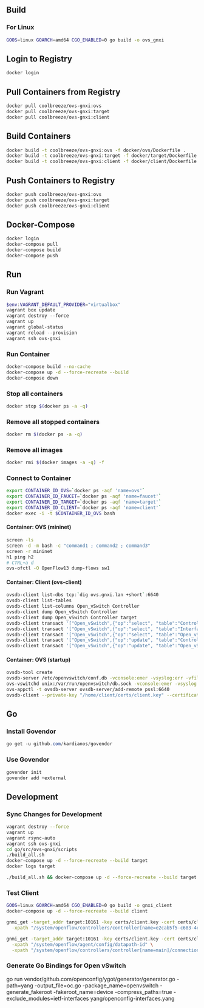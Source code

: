 ## Build

### For Linux

```bash
GOOS=linux GOARCH=amd64 CGO_ENABLED=0 go build -o ovs_gnxi
```

## Login to Registry

```bash
docker login
```

## Pull Containers from Registry

```bash
docker pull coolbreeze/ovs-gnxi:ovs
docker pull coolbreeze/ovs-gnxi:target
docker pull coolbreeze/ovs-gnxi:client
```

## Build Containers

```bash
docker build -t coolbreeze/ovs-gnxi:ovs -f docker/ovs/Dockerfile .
docker build -t coolbreeze/ovs-gnxi:target -f docker/target/Dockerfile .
docker build -t coolbreeze/ovs-gnxi:client -f docker/client/Dockerfile .
```

## Push Containers to Registry

```bash
docker push coolbreeze/ovs-gnxi:ovs
docker push coolbreeze/ovs-gnxi:target
docker push coolbreeze/ovs-gnxi:client
```

## Docker-Compose

```bash
docker login
docker-compose pull
docker-compose build
docker-compose push
```

## Run

### Run Vagrant
```powershell
$env:VAGRANT_DEFAULT_PROVIDER="virtualbox"
vagrant box update
vagrant destroy --force
vagrant up
vagrant global-status
vagrant reload --provision
vagrant ssh ovs-gnxi
```


### Run Container
```bash
docker-compose build --no-cache
docker-compose up -d --force-recreate --build
docker-compose down
```

### Stop all containers
```bash
docker stop $(docker ps -a -q)
```

### Remove all stopped containers
```bash
docker rm $(docker ps -a -q)
```

### Remove all images
```bash
docker rmi $(docker images -a -q) -f
```

### Connect to Container

```bash
export CONTAINER_ID_OVS=`docker ps -aqf 'name=ovs'`
export CONTAINER_ID_FAUCET=`docker ps -aqf 'name=faucet'`
export CONTAINER_ID_TARGET=`docker ps -aqf 'name=target'`
export CONTAINER_ID_CLIENT=`docker ps -aqf 'name=client'`
docker exec -i -t $CONTAINER_ID_OVS bash
```

#### Container: OVS (mininet)
```bash
screen -ls
screen -d -m bash -c "command1 ; command2 ; command3"
screen -r mininet
h1 ping h2
# CTRL+a d
ovs-ofctl -O OpenFlow13 dump-flows sw1
```

#### Container: Client (ovs-client)
```bash
ovsdb-client list-dbs tcp:`dig ovs.gnxi.lan +short`:6640
ovsdb-client list-tables
ovsdb-client list-columns Open_vSwitch Controller
ovsdb-client dump Open_vSwitch Controller
ovsdb-client dump Open_vSwitch Controller target
ovsdb-client transact '["Open_vSwitch",{"op":"select", "table":"Controller", "where": [], "columns":["target"]}]'
ovsdb-client transact '["Open_vSwitch",{"op":"select", "table":"Interface", "where": [], "columns":["name", "mtu", "link_state", "statistics"]}]'
ovsdb-client transact '["Open_vSwitch",{"op":"select", "table":"Open_vSwitch", "where": [], "columns":["ovs_version", "external_ids"]}]'
ovsdb-client transact '["Open_vSwitch",{"op":"update", "table":"Controller", "where":[["_uuid", "==", ["uuid","ebe661a9-7c45-4430-9b02-01992d96a1f0"]]], "row":{"target":"tcp:172.18.0.4:7777"}}]'
ovsdb-client transact '["Open_vSwitch",{"op":"update", "table":"Open_vSwitch", "where":[["_uuid", "==", ["uuid","017dfc26-c939-417f-99ce-e431b9c0d707"]]], "row":{"db_version":"8.8.8"}}]'
```

#### Container: OVS (startup)
```bash
ovsdb-tool create
ovsdb-server /etc/openvswitch/conf.db -vconsole:emer -vsyslog:err -vfile:info --system-id=random --remote=punix:/var/run/openvswitch/db.sock --private-key="/home/ovs/certs/ovs.key" --certificate="/home/ovs/certs/ovs.crt" --ca-cert "/home/ovs/certs/ca.crt" --no-chdir --log-file=/var/log/openvswitch/ovsdb-server.log --pidfile=/var/run/openvswitch/ovsdb-server.pid --detach --monitor
ovs-vswitchd unix:/var/run/openvswitch/db.sock -vconsole:emer -vsyslog:err -vfile:info --mlockall --no-chdir --log-file=/var/log/openvswitch/ovs-vswitchd.log --pidfile=/var/run/openvswitch/ovs-vswitchd.pid --detach --monitor
ovs-appctl -t ovsdb-server ovsdb-server/add-remote pssl:6640
ovsdb-client --private-key "/home/client/certs/client.key" --certificate "/home/client/certs/client.crt" --ca-cert "/home/client/certs/ca.crt" list-dbs ssl:`dig ovs.gnxi.lan +short`:6640
```

## Go

### Install Govendor

```powershell
go get -u github.com/kardianos/govendor
```

### Use Govendor

```powershell
govendor init
govendor add +external
```

## Development

### Sync Changes for Development

```bash
vagrant destroy --force
vagrant up
vagrant rsync-auto
vagrant ssh ovs-gnxi
cd go/src/ovs-gnxi/scripts
./build_all.sh
docker-compose up -d --force-recreate --build target
docker logs target

./build_all.sh && docker-compose up -d --force-recreate --build target && docker logs target -f
```

### Test Client
```bash
GOOS=linux GOARCH=amd64 CGO_ENABLED=0 go build -o gnxi_client
docker-compose up -d --force-recreate --build client

gnmi_get -target_addr target:10161 -key certs/client.key -cert certs/client.crt -ca certs/ca.crt -target_name target.gnxi.lan -alsologtostderr \
  -xpath "/system/openflow/controllers/controller[name=e2cab5f5-c683-4e97-804c-cf39a61c9967]/connections/connection[aux-id=0]/config/address"

gnmi_get -target_addr target:10161 -key certs/client.key -cert certs/client.crt -ca certs/ca.crt -target_name target.gnxi.lan -alsologtostderr \
  -xpath "/system/openflow/agent/config/datapath-id" \
  -xpath "/system/openflow/controllers/controller[name=main]/connections/connection[aux-id=0]/config/address"
```

### Generate Go Bindings for Open vSwitch
go run vendor/github.com/openconfig/ygot/generator/generator.go -path=yang -output_file=oc.go -package_name=openvswitch -generate_fakeroot -fakeroot_name=device -compress_paths=true -exclude_modules=ietf-interfaces yang/openconfig-interfaces.yang